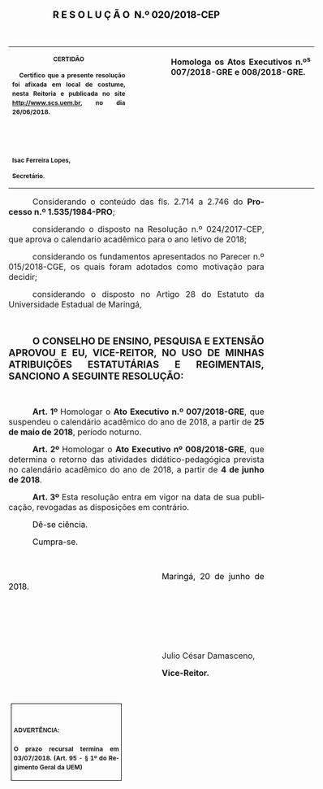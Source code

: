 <body lang=PT-BR link=blue vlink=purple style='tab-interval:36.0pt'>

<div class=WordSection1>

<p class=MsoNormal align=center style='text-align:center'><b><span
style='font-size:14.0pt;color:black;mso-ansi-language:PT-BR'>R E S O L U Ç Ã O<span
class=GramE><span style='mso-spacerun:yes'>  </span></span>N.º 020/2018-CEP<o:p></o:p></span></b></p>

<p class=MsoNormal style='text-align:justify'><span style='font-size:13.5pt;
color:black;mso-ansi-language:PT-BR'>&nbsp;</span><span style='font-size:8.0pt;
color:black;mso-ansi-language:PT-BR'><o:p></o:p></span></p>

<table class=MsoNormalTable border=0 cellspacing=0 cellpadding=0 width=603
 style='width:451.95pt;border-collapse:collapse;mso-yfti-tbllook:1184;
 mso-padding-alt:0cm 0cm 0cm 0cm'>
 <tr style='mso-yfti-irow:0;mso-yfti-firstrow:yes;mso-yfti-lastrow:yes'>
  <td width=234 valign=top style='width:175.5pt;padding:0cm 5.4pt 0cm 5.4pt'>
  <p class=MsoNormal align=center style='text-align:center;layout-grid-mode:
  char'><b style='mso-bidi-font-weight:normal'><span style='font-size:9.0pt;
  mso-bidi-font-size:11.0pt;mso-ansi-language:PT-BR;mso-no-proof:yes'>CERTIDÃO<o:p></o:p></span></b></p>
  <p class=MsoNormal style='text-align:justify;line-height:150%'><b
  style='mso-bidi-font-weight:normal'><span style='font-size:9.0pt;line-height:
  150%;mso-ansi-language:PT-BR;mso-no-proof:yes'><span
  style='mso-spacerun:yes'>   </span>Certifico que a presente resolução foi
  afixada em local de costume, nesta Reitoria e publicada no site<span
  style='color:blue'> </span></span></b><b style='mso-bidi-font-weight:normal'><span
  lang=EN-US style='font-size:9.0pt;line-height:150%;mso-no-proof:yes'><a
  href="http://www.scs.uem.br/"><span lang=PT-BR style='mso-ansi-language:PT-BR'>http://www.scs.uem.br</span></a></span></b><b
  style='mso-bidi-font-weight:normal'><span style='font-size:9.0pt;line-height:
  150%;mso-ansi-language:PT-BR;mso-no-proof:yes'>, no dia</span></b><b
  style='mso-bidi-font-weight:normal'><span style='font-size:9.0pt;mso-bidi-font-size:
  11.0pt;line-height:150%;mso-ansi-language:PT-BR;mso-no-proof:yes'> 26/06/2018.<o:p></o:p></span></b></p>
  <p class=MsoNormal><b style='mso-bidi-font-weight:normal'><span
  style='font-size:9.0pt;mso-bidi-font-size:11.0pt;mso-ansi-language:PT-BR;
  mso-no-proof:yes'><o:p>&nbsp;</o:p></span></b></p>
  <p class=MsoNormal><b style='mso-bidi-font-weight:normal'><span
  style='font-size:9.0pt;mso-bidi-font-size:11.0pt;mso-ansi-language:PT-BR;
  mso-no-proof:yes'><o:p>&nbsp;</o:p></span></b></p>
  <p class=MsoNormal><b style='mso-bidi-font-weight:normal'><span lang=EN-US
  style='font-size:9.0pt;mso-bidi-font-size:11.0pt;mso-no-proof:yes'>Isac
  Ferreira Lopes,<o:p></o:p></span></b></p>
  <p class=MsoNormal><b style='mso-bidi-font-weight:normal'><span lang=EN-US
  style='font-size:9.0pt;mso-bidi-font-size:11.0pt;mso-no-proof:yes'>Secretário.<o:p></o:p></span></b></p>
  </td>
  <td width=69 valign=top style='width:51.9pt;padding:0cm 5.4pt 0cm 5.4pt'>
  <p class=MsoNormal style='margin-right:-5.4pt'><b><span lang=EN-US
  style='font-size:12.0pt'>&nbsp;</span></b></p>
  </td>
  <td width=299 valign=top style='width:224.55pt;padding:0cm 5.4pt 0cm 5.4pt'>
  <p class=MsoNormal style='text-align:justify'><b style='mso-bidi-font-weight:
  normal'><span style='font-size:12.0pt;mso-ansi-language:PT-BR'>Homologa </span></b><span
  class=SpellE><b style='mso-bidi-font-weight:normal'><span lang=EN-US
  style='font-size:12.0pt'>os</span></b></span><b style='mso-bidi-font-weight:
  normal'><span lang=EN-US style='font-size:12.0pt'> <span style='mso-no-proof:
  yes'>Atos Executivos n.º<sup>s</sup> 007/2018-GRE e 008/2018-GRE</span></span></b><b
  style='mso-bidi-font-weight:normal'><span style='font-size:12.0pt;mso-ansi-language:
  PT-BR'>.<o:p></o:p></span></b></p>
  </td>
 </tr>
</table>

<p class=MsoNormal style='margin-bottom:4.0pt;text-align:justify;text-indent:
35.4pt'><span style='font-size:12.0pt;mso-ansi-language:PT-BR;mso-no-proof:
yes'>Considerando o conteúdo das fls. 2.714 a 2.746 do <b style='mso-bidi-font-weight:
normal'>Processo n.º 1.535/1984-PRO</b>;</span><span style='font-size:12.0pt;
mso-ansi-language:PT-BR'><o:p></o:p></span></p>

<p class=MsoNormal style='text-align:justify;text-indent:35.45pt'><span
class=SpellE><span class=GramE><span lang=EN-US style='font-size:12.0pt'>considerando</span></span></span><span
lang=EN-US style='font-size:12.0pt'> o <span class=SpellE>disposto</span> <span
class=SpellE>na</span> <span class=SpellE>Resolução</span> n.º 024/2017-CEP, <span
class=SpellE>que</span> <span class=SpellE>aprova</span> o <span class=SpellE>calendario</span>
<span class=SpellE>acadêmico</span> <span class=SpellE>para</span> o <span
class=SpellE>ano</span> <span class=SpellE>letivo</span> de 2018;<o:p></o:p></span></p>

<p class=MsoNormal style='margin-bottom:3.0pt;text-align:justify;text-indent:
35.45pt;mso-pagination:widow-orphan'><span class=GramE><span style='font-size:
12.0pt;mso-bidi-font-size:10.0pt;mso-fareast-font-family:"Times New Roman";
mso-bidi-font-family:"Times New Roman";mso-ansi-language:PT-BR;mso-fareast-language:
PT-BR'>considerando</span></span><span style='font-size:12.0pt;mso-bidi-font-size:
10.0pt;mso-fareast-font-family:"Times New Roman";mso-bidi-font-family:"Times New Roman";
mso-ansi-language:PT-BR;mso-fareast-language:PT-BR'> os fundamentos
apresentados no Parecer n.º 015/2018-CGE, os quais foram adotados como
motivação para decidir;<o:p></o:p></span></p>

<p class=MsoNormal style='text-align:justify;text-indent:35.45pt'><span
class=SpellE><span class=GramE><span lang=EN-US style='font-size:12.0pt;
mso-bidi-font-size:11.0pt'>considerando</span></span></span><span lang=EN-US
style='font-size:12.0pt;mso-bidi-font-size:11.0pt'> o <span class=SpellE>disposto</span>
no <span class=SpellE>Artigo</span> 28 do <span class=SpellE>Estatuto</span> da
<span class=SpellE>Universidade</span> <span class=SpellE>Estadual</span> de <span
class=SpellE>Maringá</span>,<b style='mso-bidi-font-weight:normal'><o:p></o:p></b></span></p>

<p class=MsoBodyTextIndent style='text-align:justify;text-indent:35.45pt'><b
style='mso-bidi-font-weight:normal'><span lang=EN-US style='font-size:14.0pt;
mso-no-proof:yes'><o:p>&nbsp;</o:p></span></b></p>

<p class=MsoBodyTextIndent style='text-align:justify;text-indent:35.45pt'><b
style='mso-bidi-font-weight:normal'><span lang=EN-US style='font-size:14.0pt;
mso-no-proof:yes'>O CONSELHO DE ENSINO, PESQUISA E EXTENSÃO APROVOU E EU, VICE-REITOR,
NO USO DE MINHAS ATRIBUIÇÕES ESTATUTÁRIAS E REGIMENTAIS, SANCIONO A SEGUINTE
RESOLUÇÃO:<o:p></o:p></span></b></p>

<p class=MsoBodyText><b style='mso-bidi-font-weight:normal'><span
style='font-size:12.0pt;mso-ansi-language:PT-BR'><o:p>&nbsp;</o:p></span></b></p>

<p class=MsoNormal style='margin-bottom:6.0pt;text-align:justify;text-indent:
35.45pt'><b style='mso-bidi-font-weight:normal'><span style='font-size:12.0pt;
mso-bidi-font-size:11.0pt;mso-ansi-language:PT-BR'>Art. 1º </span></b><span
style='font-size:12.0pt;mso-bidi-font-size:11.0pt;mso-ansi-language:PT-BR'>Homologar
o </span><span class=SpellE><b style='mso-bidi-font-weight:normal'><span
lang=EN-US style='font-size:12.0pt'>Ato</span></b></span><b style='mso-bidi-font-weight:
normal'><span lang=EN-US style='font-size:12.0pt'> <span class=SpellE>Executivo</span>
n.º 007/2018-GRE</span></b><span lang=EN-US style='font-size:12.0pt'>, <span
class=SpellE>que</span> <span class=SpellE>suspendeu</span> o <span
class=SpellE>calendário</span> <span class=SpellE>acadêmico</span> do <span
class=SpellE>ano</span> de 2018, a <span class=SpellE>partir</span> de <b
style='mso-bidi-font-weight:normal'>25 de <span class=SpellE>maio</span> de
2018</b>, <span class=SpellE>período</span> <span class=SpellE>noturno</span>.<o:p></o:p></span></p>

<p class=MsoNormal style='margin-bottom:6.0pt;text-align:justify;text-indent:
35.45pt'><b style='mso-bidi-font-weight:normal'><span style='font-size:12.0pt;
mso-bidi-font-size:11.0pt;mso-ansi-language:PT-BR'>Art. 2º </span></b><span
style='font-size:12.0pt;mso-bidi-font-size:11.0pt;mso-ansi-language:PT-BR'>Homologar
o </span><span class=SpellE><b style='mso-bidi-font-weight:normal'><span
lang=EN-US style='font-size:12.0pt'>Ato</span></b></span><b style='mso-bidi-font-weight:
normal'><span lang=EN-US style='font-size:12.0pt'> <span class=SpellE>Executivo</span>
nº 008/2018-GRE</span></b><span lang=EN-US style='font-size:12.0pt'>, <span
class=SpellE>que</span> <span class=SpellE>determina</span> o <span
class=SpellE>retorno</span> das <span class=SpellE>atividades</span> <span
class=SpellE>didático-pedagógica</span> <span class=SpellE>prevista</span> no <span
class=SpellE>calendário</span> <span class=SpellE>acadêmico</span> do <span
class=SpellE>ano</span> de 2018, a <span class=SpellE>partir</span> de <span
class=GramE><b style='mso-bidi-font-weight:normal'>4</b></span><b
style='mso-bidi-font-weight:normal'> de <span class=SpellE>junho</span> de 2018</b>.<o:p></o:p></span></p>

<p class=MsoNormal style='text-align:justify;text-indent:35.45pt'><b
style='mso-bidi-font-weight:normal'><span style='font-size:12.0pt;mso-fareast-font-family:
"Arial Unicode MS";mso-ansi-language:PT-BR;mso-no-proof:yes'>Art. 3º </span></b><span
style='font-size:12.0pt;mso-ansi-language:PT-BR;mso-no-proof:yes'>Esta
resolução entra em vigor na data de sua publicação, revogadas as disposições em
contrário.</span><span style='font-size:12.0pt;mso-fareast-font-family:"Arial Unicode MS";
letter-spacing:-.2pt;mso-ansi-language:PT-BR;mso-no-proof:yes'><o:p></o:p></span></p>

<p class=MsoNormal style='text-align:justify;text-indent:35.45pt'><span
style='font-size:12.0pt;color:black;mso-ansi-language:PT-BR;mso-no-proof:yes'>Dê-se
ciência.<o:p></o:p></span></p>

<p class=MsoNormal style='text-align:justify;text-indent:35.45pt'><span
style='font-size:12.0pt;color:black;mso-ansi-language:PT-BR;mso-no-proof:yes'>Cumpra-se.<o:p></o:p></span></p>

<p class=MsoNormal style='text-align:justify;text-indent:35.45pt'><span
style='font-size:12.0pt;color:black;mso-ansi-language:PT-BR;mso-no-proof:yes'><o:p>&nbsp;</o:p></span></p>

<p class=MsoNormal style='text-align:justify;text-indent:8.0cm'><span
style='font-size:12.0pt;color:black;mso-ansi-language:PT-BR;mso-no-proof:yes'>Maringá,
20 de junho de 2018.<o:p></o:p></span></p>

<p class=MsoNormal style='text-align:justify;text-indent:8.0cm'><span
style='font-size:12.0pt;mso-ansi-language:PT-BR;mso-no-proof:yes'><o:p>&nbsp;</o:p></span></p>

<p class=MsoNormal style='text-align:justify;text-indent:8.0cm'><span
style='font-size:12.0pt;mso-ansi-language:PT-BR;mso-no-proof:yes'><o:p>&nbsp;</o:p></span></p>

<p class=MsoNormal style='text-align:justify;text-indent:8.0cm'><span
style='font-size:12.0pt;mso-ansi-language:PT-BR;mso-no-proof:yes'><o:p>&nbsp;</o:p></span></p>

<p class=MsoNormal style='text-align:justify;text-indent:8.0cm'><span
class=SpellE><span style='font-size:12.0pt;mso-ansi-language:PT-BR'>Julio</span></span><span
style='font-size:12.0pt;mso-ansi-language:PT-BR'> César Damasceno<span
style='mso-no-proof:yes'>,<o:p></o:p></span></span></p>

<p class=MsoNormal style='text-align:justify;text-indent:8.0cm;tab-stops:8.0cm 276.45pt'><b
style='mso-bidi-font-weight:normal'><span style='font-size:12.0pt;mso-ansi-language:
PT-BR;mso-no-proof:yes'>Vice-Reitor.<o:p></o:p></span></b></p>

<p class=MsoNormal style='text-align:justify;text-indent:8.0cm;tab-stops:8.0cm 276.45pt'><b
style='mso-bidi-font-weight:normal'><span style='font-size:12.0pt;mso-ansi-language:
PT-BR;mso-no-proof:yes'><o:p>&nbsp;</o:p></span></b></p>

<table class=MsoNormalTable border=1 cellspacing=0 cellpadding=0
 style='margin-left:3.5pt;border-collapse:collapse;border:none;mso-border-alt:
 solid windowtext .5pt;mso-padding-alt:0cm 3.5pt 0cm 3.5pt;mso-border-insideh:
 .5pt solid windowtext;mso-border-insidev:.5pt solid windowtext'>
 <tr style='mso-yfti-irow:0;mso-yfti-firstrow:yes;mso-yfti-lastrow:yes'>
  <td width=207 valign=top style='width:155.6pt;border:solid windowtext 1.0pt;
  mso-border-alt:solid windowtext .5pt;padding:0cm 3.5pt 0cm 3.5pt'>
  <h1><span style='font-size:9.0pt;mso-bidi-font-size:14.0pt;font-family:"Arial","sans-serif";
  mso-fareast-font-family:Calibri;mso-font-kerning:0pt;mso-ansi-language:PT-BR;
  mso-no-proof:yes'>ADVERTÊNCIA:<o:p></o:p></span></h1>
  <p class=MsoNormal style='text-align:justify;line-height:150%'><b
  style='mso-bidi-font-weight:normal'><span style='font-size:9.0pt;mso-bidi-font-size:
  11.0pt;line-height:150%;mso-ansi-language:PT-BR;mso-no-proof:yes'>O prazo
  recursal termina em 03/07/2018. (Art. 95 - § 1º do Regimento Geral da UEM)</span></b><span
  style='font-size:9.0pt;mso-bidi-font-size:11.0pt;line-height:150%;mso-ansi-language:
  PT-BR;mso-no-proof:yes'><o:p></o:p></span></p>
  </td>
 </tr>
</table>

<p class=MsoNormal style='tab-stops:294.8pt'><span style='font-size:10.0pt;
mso-bidi-font-size:11.0pt;mso-ansi-language:PT-BR'><o:p>&nbsp;</o:p></span></p>

</div>

</body>
